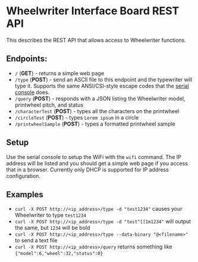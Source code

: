 # Wheelwriter Interface Board REST API

This describes the REST API that allows access to Wheelwriter functions.

## Endpoints:
* `/` (**GET**) - returns a simple web page
* `/type` (**POST**) - send an ASCII file to this endpoint and the typewriter will 
type it. Supports the same ANSI/CSI-style escape codes that the [serial console](wwib_serial_protocol.md) 
does.
* `/query` (**POST**) - responds with a JSON listing the Wheelwriter model, 
printwheel pitch, and status
* `/characterTest` (**POST**) - types all the characters on the printwheel
* `/circleTest` (**POST**) - types `Lorem ipsum` in a circle
* `/printwheelSample` (**POST**) - types a formatted printwheel sample

## Setup
Use the serial console to setup the WiFi with the `wifi` command. The IP address 
will be listed and you should get a simple web page if you access that in a 
browser. Currently only DHCP is supported for IP address configuration.

## Examples
* `curl -X POST http://<ip_address>/type -d "test1234"` causes your Wheelwriter to type `test1234`
* `curl -X POST http://<ip_address>/type -d "test^[[1m1234"` will output the same, but `1234` will be bold
* `curl -X POST http://<ip_address>/type --data-binary "@<filename>"` to send a text file
* `curl -X POST http://<ip_address>/query` returns something like `{"model":6,"wheel":32,"status":0}`
